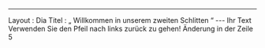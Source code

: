 ---
 Layout : Dia 
Titel : „ Willkommen in unserem zweiten Schlitten “ 
--- Ihr Text Verwenden Sie den Pfeil nach links zurück zu gehen!
Änderung  in der Zeile 5 
